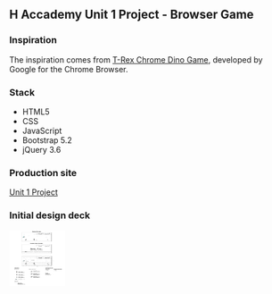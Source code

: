 ## H Accademy Unit 1 Project - Browser Game
### Inspiration   
The inspiration comes from [T-Rex Chrome Dino Game](https://chromedino.com/), developed by Google for the Chrome Browser.   

### Stack
- HTML5
- CSS
- JavaScript
- Bootstrap 5.2
- jQuery 3.6

### Production site
[Unit 1 Project](https://arturaronov.github.io/project1-dinosaur-game/)

### Initial design deck
<img src="./assets/specifications_final.png" alt="" style="height: 100px; width:100px;"/>
